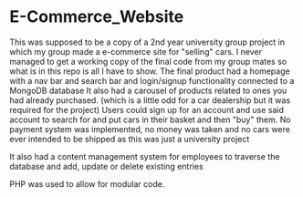 # E-Commerce_Website
This was supposed to be a copy of a 2nd year university group project in which my group made a e-commerce site for "selling" cars.
I never managed to get a working copy of the final code from my group mates so what is in this repo is all I have to show.
The final product had a homepage with a nav bar and search bar and login/signup functionality connected to a MongoDB database
It also had a carousel of products related to ones you had already purchased. (which is a little odd for a car dealership but it was required for the project)
Users could sign up for an account and use said account to search for and put cars in their basket and then "buy" them. No payment system was implemented, no money was taken and no cars were ever intended to be shipped as this was just a university project

It also had a content management system for employees to traverse the database and add, update or delete existing entries

PHP was used to allow for modular code.
